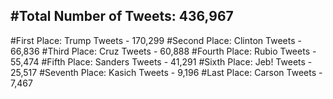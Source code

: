 #Total Number of Tweets: 436,967 
---
#First Place: Trump Tweets - 170,299
#Second Place: Clinton Tweets - 66,836
#Third Place: Cruz Tweets - 60,888
#Fourth Place: Rubio Tweets - 55,474
#Fifth Place: Sanders Tweets - 41,291
#Sixth Place: Jeb! Tweets - 25,517
#Seventh Place: Kasich Tweets - 9,196
#Last Place: Carson Tweets - 7,467
